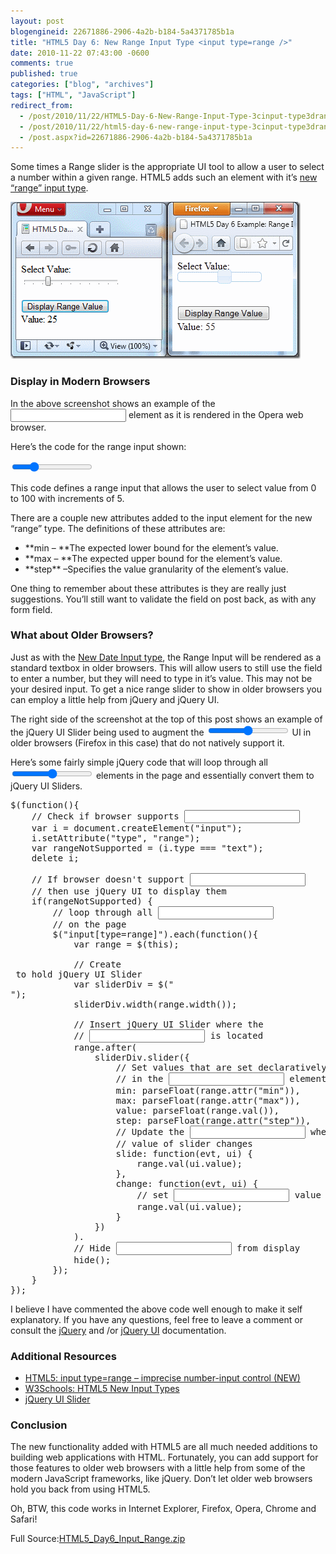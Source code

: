 ```yaml
---
layout: post
blogengineid: 22671886-2906-4a2b-b184-5a4371785b1a
title: "HTML5 Day 6: New Range Input Type <input type=range />"
date: 2010-11-22 07:43:00 -0600
comments: true
published: true
categories: ["blog", "archives"]
tags: ["HTML", "JavaScript"]
redirect_from: 
  - /post/2010/11/22/HTML5-Day-6-New-Range-Input-Type-3cinput-type3drange-3e
  - /post/2010/11/22/html5-day-6-new-range-input-type-3cinput-type3drange-3e
  - /post.aspx?id=22671886-2906-4a2b-b184-5a4371785b1a
---
```

<!-- more -->

Some times a Range slider is the appropriate UI tool to allow a user to select a number within a given range. HTML5 adds such an element with it&rsquo;s <a href="http://www.w3.org/TR/html-markup/input.range.html">new &ldquo;range&rdquo; input type</a>.

<a href="/images/posts/HTML5_Day6_InputRange_Screenshot.png"><img style="background-image: none; padding-left: 0px; padding-right: 0px; display: inline; padding-top: 0px; border-width: 0px;" title="HTML5_Day6_InputRange_Screenshot" src="/images/posts/HTML5_Day6_InputRange_Screenshot_thumb.png" alt="HTML5_Day6_InputRange_Screenshot" width="464" height="251" border="0" /></a>
<h3>Display in Modern Browsers</h3>

In the above screenshot shows an example of the <input type=range/> element as it is rendered in the Opera web browser.

Here&rsquo;s the code for the range input shown:
<pre class="brush: xml; first-line: 1; tab-size: 4; toolbar: false; "><input type=range
    min=0
    max=100
    value=25
    step=5 /></pre>

This code defines a range input that allows the user to select value from 0 to 100 with increments of 5.

There are a couple new attributes added to the input element for the new &ldquo;range&rdquo; type. The definitions of these attributes are:
<ul>
<li>**min &ndash; **The expected lower bound for the element&rsquo;s value.</li>
<li>**max &ndash; **The expected upper bound for the element&rsquo;s value.</li>
<li>**step** &ndash;Specifies the value granularity of the element&rsquo;s value.</li>
</ul>

One thing to remember about these attributes is they are really just suggestions. You&rsquo;ll still want to validate the field on post back, as with any form field.
<h3>What about Older Browsers?</h3>

Just as with the <a href="/post/2010/11/18/HTML5-Day-5-New-Date-Input-Type.aspx">New Date Input type</a>, the Range Input will be rendered as a standard textbox in older browsers. This will allow users to still use the field to enter a number, but they will need to type in it&rsquo;s value. This may not be your desired input. To get a nice range slider to show in older browsers you can employ a little help from jQuery and jQuery UI.

The right side of the screenshot at the top of this post shows an example of the jQuery UI Slider being used to augment the <input type=range /> UI in older browsers (Firefox in this case) that do not natively support it.

Here&rsquo;s some fairly simple jQuery code that will loop through all <input type=range /> elements in the page and essentially convert them to jQuery UI Sliders.
<pre class="brush: js; first-line: 1; tab-size: 4; toolbar: false; ">$(function(){
    // Check if browser supports <input type=range/>
    var i = document.createElement("input");
    i.setAttribute("type", "range");
    var rangeNotSupported = (i.type === "text");
    delete i;

    // If browser doesn't support <input type=range/>
    // then use jQuery UI to display them
    if(rangeNotSupported) {
        // loop through all <input type=range/>
        // on the page
        $("input[type=range]").each(function(){
            var range = $(this);
            
            // Create <div/> to hold jQuery UI Slider
            var sliderDiv = $("<div/>");
            sliderDiv.width(range.width());
            
            // Insert jQuery UI Slider where the
            // <input type=range/> is located
            range.after(
                sliderDiv.slider({
                    // Set values that are set declaratively
                    // in the <input type=range/> element
                    min: parseFloat(range.attr("min")),
                    max: parseFloat(range.attr("max")),
                    value: parseFloat(range.val()),
                    step: parseFloat(range.attr("step")),
                    // Update the <input type=range/> when
                    // value of slider changes
                    slide: function(evt, ui) {
                        range.val(ui.value);
                    },
                    change: function(evt, ui) {
                        // set <input type=range/> value
                        range.val(ui.value);
                    }
                })
            ).
            // Hide <input type=range/> from display
            hide();
        });
    }
});</pre>

I believe I have commented the above code well enough to make it self explanatory. If you have any questions, feel free to leave a comment or consult the <a href="http://docs.jquery.com/">jQuery</a> and /or <a href="http://jqueryui.com">jQuery UI</a> documentation.
<h3>Additional Resources</h3>
<ul>
<li><a href="http://www.w3.org/TR/html-markup/input.range.html">HTML5: input type=range &ndash; imprecise number-input control (NEW)</a></li>
<li><a href="http://www.w3schools.com/html5/html5_form_input_types.asp">W3Schools: HTML5 New Input Types</a></li>
<li><a href="http://jqueryui.com/demos/slider/">jQuery UI Slider</a></li>
</ul>
<h3>Conclusion</h3>

The new functionality added with HTML5 are all much needed additions to building web applications with HTML. Fortunately, you can add support for those features to older web browsers with a little help from some of the modern JavaScript frameworks, like jQuery. Don&rsquo;t let older web browsers hold you back from using HTML5.

Oh, BTW, this code works in Internet Explorer, Firefox, Opera, Chrome and Safari!
<div id="scid:8eb9d37f-1541-4f29-b6f4-1eea890d4876:8fd12086-e81c-4783-99a5-9104822a0797" class="wlWriterEditableSmartContent" style="margin: 0px; display: inline; float: none; padding: 0px;">
<div>Full Source:<a href="/file.axd?file=HTML5_Day6_Input_Range_1.zip" target="_self">HTML5_Day6_Input_Range.zip</a></div>
</div>
